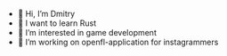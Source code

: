 - 👋 Hi, I’m Dmitry
- 🌱 I want to learn Rust
- 👀 I’m interested in game development
- 🔭 I’m working on openfl-application for instagrammers
<!--
- 💞️ I’m looking to collaborate on ...
- 📫 How to reach me ...
-->
